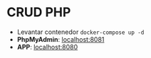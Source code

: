# CRUD PHP 
- Levantar contenedor ```docker-compose up -d```
- **PhpMyAdmin**: [localhost:8081](http://localhost:8081)
- **APP**: [localhost:8080](http://localhost:8080)